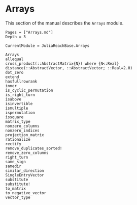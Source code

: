 # Arrays

This section of the manual describes the `Arrays` module.

```@contents
Pages = ["Arrays.md"]
Depth = 3
```

```@meta
CurrentModule = JuliaReachBase.Arrays
```

```@docs
Arrays
allequal
cross_product(::AbstractMatrix{N}) where {N<:Real}
distance(::AbstractVector, ::AbstractVector; ::Real=2.0)
dot_zero
extend
hasfullrowrank
inner
is_cyclic_permutation
is_right_turn
isabove
isinvertible
ismultiple
ispermutation
issquare
matrix_type
nonzero_columns
nonzero_indices
projection_matrix
rationalize
rectify
remove_duplicates_sorted!
remove_zero_columns
right_turn
same_sign
samedir
similar_direction
SingleEntryVector
substitute
substitute!
to_matrix
to_negative_vector
vector_type
```
